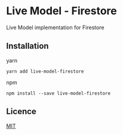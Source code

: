 # Live Model - Firestore

Live Model implementation for Firestore

## Installation

yarn

`yarn add live-model-firestore`

npm

`npm install --save live-model-firestore`

## Licence

[MIT](https://github.com/andreterron/live-model-firestore/blob/master/LICENSE)
